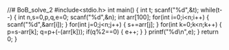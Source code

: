 //# BoB_solve_2
#include<stdio.h>
int main()
{
    int t;
    scanf("%d",&t);
    while(t--)
    {
        int n,s=0,p,q,e=0;
        scanf("%d",&n);
        int arr[100];
        for(int i=0;i<n;i++)
        {
            scanf("%d",&arr[i]);
        }
        for(int j=0;j<n;j++)
        {
            s+=arr[j];
        }
        for(int k=0;k<n;k++)
        {
            p=s-arr[k];
            q=p+(-(arr[k]));
            if(q%2==0)
            {
                e++;
            }
        }
        printf("%d\n",e);
    }
    return 0;
}
